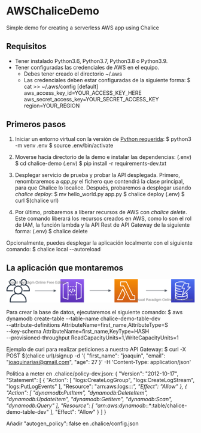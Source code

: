 # AWSChaliceDemo
Simple demo for creating a serverless AWS app using Chalice

## Requisitos
- Tener instalado Python3.6, Python3.7, Python3.8 o Python3.9.
- Tener configuradas las credenciales de AWS en el equipo.
  - Debes tener creado el directorio ~/.aws
  - Las credenciales deben estar configuradas de la siguiente forma:
  $ cat >> ~/.aws/config
  [default]
  aws_access_key_id=YOUR_ACCESS_KEY_HERE
  aws_secret_access_key=YOUR_SECRET_ACCESS_KEY
  region=YOUR_REGION

## Primeros pasos
1. Iniciar un entorno virtual con la versión de [Python requerida](#requisitos):
$ python3 -m venv .env
$ source .env/bin/activate

2. Moverse hacia directorio de la demo e instalar las dependencias:
(.env) $ cd chalice-demo
(.env) $ pip install -r requirements-dev.txt

3. Desplegar servicio de prueba y probar la API desplegada. Primero,
   renombraremos a *app.py* el fichero que contendrá la clase principal, para
que Chalice lo localice. Después, probaremos a desplegar usando *chalice
deploy*:
$ mv hello_world.py app.py
$ chalice deploy
(.env) $ curl $(chalice url)

4. Por último, probaremos a liberar recursos de AWS con *chalice delete*. Este comando liberará los recursos
creados en AWS, como lo son el rol de IAM, la función lambda y la API Rest de
API Gateway de la siguiente forma:
(.env) $ chalice delete

Opcionalmente, puedes desplegar la aplicación localmente con el siguiente
comando:
$ chalice local --autoreload

## La aplicación que montaremos

![Alt text](./arquitectura.svg "Arquitectura del sistema")

Para crear la base de datos, ejecutaremos el siguiente comando:
$ aws dynamodb create-table --table-name chalice-demo-table-dev \
  --attribute-definitions AttributeName=first_name,AttributeType=S \
  --key-schema AttributeName=first_name,KeyType=HASH \
  --provisioned-throughput ReadCapacityUnits=1,WriteCapacityUnits=1

Ejemplo de curl para realizar peticiones a nuestro API Gateway:
$ curl -X POST $(chalice url)/signup -d '{
    "first_name": "joaquin",
    "email": "joaquinarias@gmail.com",
    "age": 27
}' -H 'Content-Type: application/json'

Politica a meter en .chalice/policy-dev.json:
{
    "Version": "2012-10-17",
    "Statement": [
        {
            "Action": [
                "logs:CreateLogGroup",
                "logs:CreateLogStream",
                "logs:PutLogEvents"
            ],
            "Resource": "arn:aws:logs:*:*:*",
            "Effect": "Allow"
        },
        {
            "Action": [
                "dynamodb:PutItem",
                "dynamodb:DeleteItem",
                "dynamodb:UpdateItem",
                "dynamodb:GetItem",
                "dynamodb:Scan",
                "dynamodb:Query"
            ],
            "Resource": [
                "arn:aws:dynamodb:*:*:table/chalice-demo-table-dev"
            ],
            "Effect": "Allow"
        }
    ]
}

Añadir "autogen_policy": false
en .chalice/config.json
